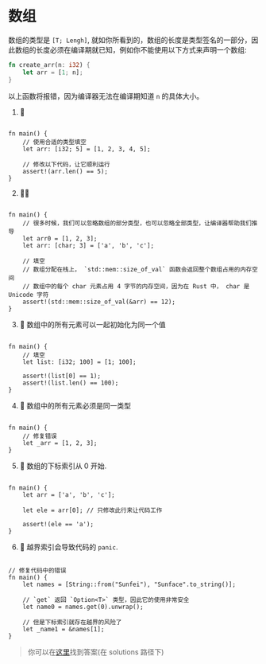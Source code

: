 # 数组
数组的类型是 `[T; Lengh]`, 就如你所看到的，数组的长度是类型签名的一部分，因此数组的长度必须在编译期就已知，例如你不能使用以下方式来声明一个数组:
```rust
fn create_arr(n: i32) {
    let arr = [1; n];
}
```

以上函数将报错，因为编译器无法在编译期知道 `n` 的具体大小。

1. 🌟 
```rust,editable

fn main() {
    // 使用合适的类型填空
    let arr: [i32; 5] = [1, 2, 3, 4, 5];

    // 修改以下代码，让它顺利运行
    assert!(arr.len() == 5);
}
```

2. 🌟🌟
```rust,editable

fn main() {
    // 很多时候，我们可以忽略数组的部分类型，也可以忽略全部类型，让编译器帮助我们推导
    let arr0 = [1, 2, 3];
    let arr: [char; 3] = ['a', 'b', 'c'];
    
    // 填空
    // 数组分配在栈上， `std::mem::size_of_val` 函数会返回整个数组占用的内存空间
    // 数组中的每个 char 元素占用 4 字节的内存空间，因为在 Rust 中， char 是 Unicode 字符
    assert!(std::mem::size_of_val(&arr) == 12);
}
```

3. 🌟 数组中的所有元素可以一起初始化为同一个值
```rust,editable

fn main() {
    // 填空
    let list: [i32; 100] = [1; 100];

    assert!(list[0] == 1);
    assert!(list.len() == 100);
}
```

4. 🌟 数组中的所有元素必须是同一类型
```rust,editable

fn main() {
    // 修复错误
    let _arr = [1, 2, 3];
}
```

5. 🌟 数组的下标索引从 0 开始.
```rust,editable

fn main() {
    let arr = ['a', 'b', 'c'];
    
    let ele = arr[0]; // 只修改此行来让代码工作

    assert!(ele == 'a');
}
```

6. 🌟 越界索引会导致代码的 `panic`.
```rust,editable

// 修复代码中的错误
fn main() {
    let names = [String::from("Sunfei"), "Sunface".to_string()];
    
    // `get` 返回 `Option<T>` 类型，因此它的使用非常安全
    let name0 = names.get(0).unwrap();

    // 但是下标索引就存在越界的风险了
    let _name1 = &names[1];
}
```

> 你可以在[这里](https://github.com/sunface/rust-by-practice)找到答案(在 solutions 路径下) 